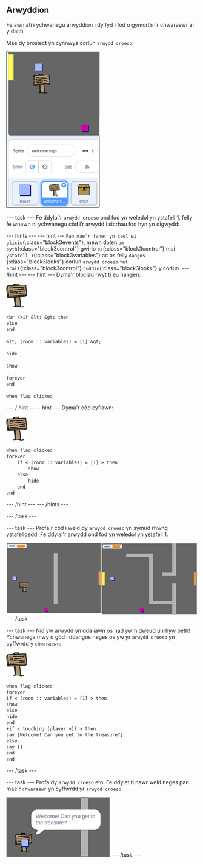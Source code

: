 ## Arwyddion

Fe awn ati i ychwanegu arwyddion i dy fyd i fod o gymorth i’r chwaraewr ar y daith.

Mae dy brosiect yn cynnwys corlun `arwydd croeso`:

![sgrinlun](images/world-sign.png)

\--- task \--- Fe ddylai'r `arwydd croeso` ond fod yn weledol yn ystafell 1, felly fe wnawn ni ychwanegu côd i’r arwydd i sicrhau fod hyn yn digwydd:

\--- hints \--- \--- hint \--- `Pan mae'r faner yn cael ei glicio`{:class="block3events"}, mewn dolen `am byth`{:class="block3control"} gwirio `os`{:class="block3control"} mai `ystafell 1`{:class="block3variables"} ac os felly `dangos `{:class="block3looks"} corlun `arwydd croeso` `fel arall`{:class="block3control"} `cuddio`{:class="block3looks"} y corlun. \--- /hint \--- \--- hint \--- Dyma'r blociau rwyt ti eu hangen:

![arwydd](images/sign.png)

```blocks3
<br />if &lt; &gt; then
else
end

&lt; (room :: variables) = [1] &gt;

hide

show

forever
end

when flag clicked

```

\--- / hint \--- - hint \--- Dyma'r côd cyflawn:

![arwydd](images/sign.png)

```blocks3
when flag clicked
forever
    if < (room :: variables) = [1] > then
        show
    else
        hide
    end
end
```

\--- /hint \--- \--- /hints \---

\--- /task \---

\--- task \--- Profa'r côd i weld dy `arwydd croeso` yn symud rhwng ystafelloedd. Fe ddylai'r arwydd ond fod yn weledol yn ystafell 1.

![sgrinlun](images/world-sign-test.png) \--- /task \---

\--- task \--- Nid yw arwydd yn dda iawn os nad yw'n dweud unrhyw beth! Ychwanega mwy o gôd i ddangos neges os yw yr `arwydd croeso` yn cyffwrdd y `chwaraewr`:

![arwydd](images/sign.png)

```blocks3
when flag clicked
forever
if < (room :: variables) = [1] > then
show
else
hide
end
+if < touching (player v)? > then
say [Welcome! Can you get to the treasure?]
else
say []
end
end
```

\--- /task \---

\--- task \--- Profa dy `arwydd croeso` eto. Fe ddylet ti nawr weld neges pan mae'r `chwaraewr` yn cyffwrdd yr `arwydd croeso`.

![sgrinlun](images/world-sign-test2.png) \--- /task \---